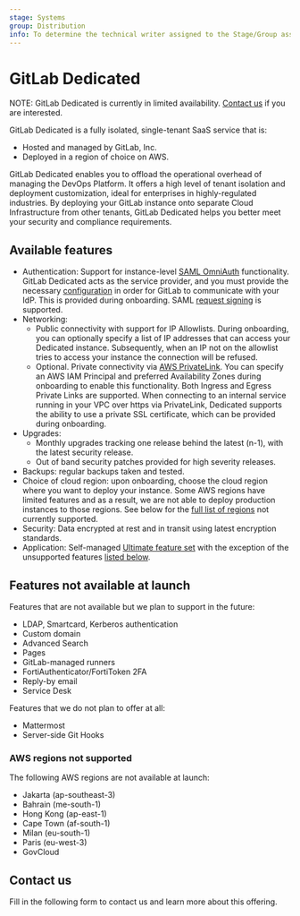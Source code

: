 ```yaml
---
stage: Systems
group: Distribution
info: To determine the technical writer assigned to the Stage/Group associated with this page, see https://about.gitlab.com/handbook/engineering/ux/technical-writing/#assignments
---
```


# GitLab Dedicated

NOTE:
GitLab Dedicated is currently in limited availability. [Contact us](#contact-us) if you are interested.

GitLab Dedicated is a fully isolated, single-tenant SaaS service that is:

- Hosted and managed by GitLab, Inc.
- Deployed in a region of choice on AWS.

GitLab Dedicated enables you to offload the operational overhead of managing the DevOps Platform. It offers a high level of tenant isolation and deployment customization, ideal for enterprises in highly-regulated industries. By deploying your GitLab instance onto separate Cloud Infrastructure from other tenants, GitLab Dedicated helps you better meet your security and compliance requirements.

## Available features

- Authentication: Support for instance-level [SAML OmniAuth](../../integration/saml.md) functionality. GitLab Dedicated acts as the service provider, and you must provide the necessary [configuration](../../integration/saml.md#general-setup) in order for GitLab to communicate with your IdP. This is provided during onboarding. SAML [request signing](../../integration/saml.md#request-signing-optional) is supported.
- Networking:
  - Public connectivity with support for IP Allowlists. During onboarding, you can optionally specify a list of IP addresses that can access your Dedicated instance. Subsequently, when an IP not on the allowlist tries to access your instance the connection will be refused.
  - Optional. Private connectivity via [AWS PrivateLink](https://aws.amazon.com/privatelink/).
    You can specify an AWS IAM Principal and preferred Availability Zones during onboarding to enable this functionality. Both Ingress and Egress Private Links are supported. When connecting to an internal service running in your VPC over https via PrivateLink, Dedicated supports the ability to use a private SSL certificate, which can be provided during onboarding.
- Upgrades:
  - Monthly upgrades tracking one release behind the latest (n-1), with the latest security release.
  - Out of band security patches provided for high severity releases.
- Backups: regular backups taken and tested.
- Choice of cloud region: upon onboarding, choose the cloud region where you want to deploy your instance. Some AWS regions have limited features and as a result, we are not able to deploy production instances to those regions. See below for the [full list of regions](#aws-regions-not-supported) not currently supported.
- Security: Data encrypted at rest and in transit using latest encryption standards.
- Application: Self-managed [Ultimate feature set](https://about.gitlab.com/pricing/self-managed/feature-comparison/) with the exception of the unsupported features [listed below](#features-not-available-at-launch).

## Features not available at launch

Features that are not available but we plan to support in the future:

- LDAP, Smartcard, Kerberos authentication
- Custom domain
- Advanced Search
- Pages
- GitLab-managed runners
- FortiAuthenticator/FortiToken 2FA
- Reply-by email
- Service Desk

Features that we do not plan to offer at all:

- Mattermost
- Server-side Git Hooks

### AWS regions not supported

The following AWS regions are not available at launch:

- Jakarta (ap-southeast-3)
- Bahrain (me-south-1)
- Hong Kong (ap-east-1)
- Cape Town (af-south-1)
- Milan (eu-south-1)
- Paris (eu-west-3)
- GovCloud

## Contact us

Fill in the following form to contact us and learn more about this offering.

<!-- markdownlint-disable -->

<!-- NOTE: The following form only shows when the site is served under HTTPS,
     so it will not appear when developing locally or in a review app.
     See https://gitlab.com/gitlab-com/marketing/marketing-operations/-/issues/6238#note_923358643
-->

<script src="https://page.gitlab.com/js/forms2/js/forms2.min.js"></script>
<form id="mktoForm_3226"></form>
<script>MktoForms2.loadForm("https://page.gitlab.com", "194-VVC-221", 3226);</script>
<style>
  #mktoForm_3226 {
    font-size: .875rem !important;
  }
  .mktoLabel {
    margin-top: 1rem !important;
    padding-bottom: .5rem !important;
    font-weight: 600;
  }
  .mktoHtmlText,
  #LblPhone,
  .mktoTextField,
  #commentCapture,
  .mktoField,
  .mktoButtonRow button {
    width: 20rem !important;
  }
  .mktoHtmlText {
    font-size: .875rem;
  }
  .mktoButtonRow {
    margin: 1em 0;
  }
  .mktoButtonRow span {
    margin-left: 0 !important;
  }
  .mktoButtonRow button {
    margin: 1em 0 1.5em !important;
  }
</style>

<!-- markdownlint-enable -->
